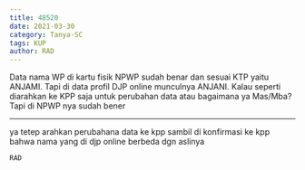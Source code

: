 ```yaml
---
title: 48520
date: 2021-03-30
category: Tanya-SC
tags: KUP
author: RAD
---
```


Data nama WP di kartu fisik NPWP sudah benar dan sesuai KTP yaitu ANJAMI. Tapi di data profil DJP online munculnya ANJANI. Kalau seperti diarahkan ke KPP saja untuk perubahan data atau bagaimana ya Mas/Mba? Tapi di NPWP nya sudah bener

---

ya tetep arahkan perubahana data ke kpp sambil di konfirmasi ke kpp bahwa nama yang di djp online berbeda dgn aslinya

`RAD`
